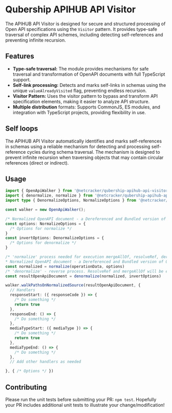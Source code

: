 # Qubership APIHUB API Visitor

The APIHUB API Visitor is designed for secure and structured processing of Open API specifications using the `Visitor` pattern. It provides type-safe traversal of complex API schemes, including detecting self-references and preventing infinite recursion.

## Features
- **Type-safe traversal:** The module provides mechanisms for safe traversal and transformation of OpenAPI documents with full TypeScript support.
- **Self-link processing:** Detects and marks self-links in schemas using the unique `valueAlreadyVisited` flag, preventing endless recursion.
- **Visitor Pattern:** Uses the visitor pattern to bypass and transform API specification elements, making it easier to analyze API structure.
- **Multiple distribution** formats: Supports CommonJS, ES modules, and integration with TypeScript projects, providing flexibility in use.

## Self loops
The APIHUB API Visitor automatically identifies and marks self-references in schemas using a reliable mechanism for detecting and processing self-reference cycles during schema traversal. The mechanism is designed to prevent infinite recursion when traversing objects that may contain circular references (direct or indirect).

## Usage
```ts
import { OpenApiWalker } from '@netcracker/qubership-apihub-api-visitor'
import { denormalize, normalize } from '@netcracker/qubership-apihub-api-unifier'
import type { DenormalizeOptions, NormalizeOptions } from '@netcracker/qubership-apihub-api-unifier'

const walker = new OpenApiWalker();

/* Normalized OpenAPI document - a Dereferenced and Bundled version of OpenAPI spec, where all $ref references are resolved. */
const options: NormalizeOptions = {
  /* Options for normalize */
}
const invertOptions: DenormalizeOptions = {
  /* Options for denormalize */
}

/* 'normalize' process needed for execution mergeAllOf, resolveRef, dereferencing anyOf and other things for creating
* Normalized OpenAPI document - a Dereferenced and Bundled version of OpenAPI spec, where all $ref references are resolved. */
const normalized = normalize(operationData, options)
/* 'denormalize' - reverse process. ResolveRef and mergeAllOf will be executed */
const resultOpenApiDocument = denormalize(normalized, invertOptions)

walker.walkPathsOnNormalizedSource(resultOpenApiDocument, {
  // Handlers
  responseStart: ({ responseCode }) => {
    /* Do something */
    return true
  },
  responseEnd: () => {
    /* Do something */
  },
  mediaTypeStart: ({ mediaType }) => {
    /* Do something */
    return true
  },
  mediaTypeEnd: () => {
    /* Do something */
  },
  // Add other handlers as needed

}, { /* Options */ })
```


## Contributing
Please run the unit tests before submitting your PR: `npm test`. Hopefully your PR includes additional unit tests to illustrate your change/modification!
